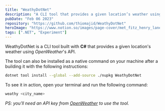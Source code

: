 ```yaml
---
title: "WeathyDotNet"
description: "A CLI tool that provides a given location’s weather using  OpenWeatherMap API"
pubDate: "Feb 06 2023"
repository: "https://github.com/thiomajid/WeathyDotNet"
heroImage: "https://www.notion.so/images/page-cover/met_fitz_henry_lane.jpg"
tags: [".NET", "Experiment"]
---
```


WeathyDotNet is a CLI tool built with **C#** that provides a given location's weather using _OpenWeather_'s API.

The tool can also be installed as a native command on your machine after a building it with the following instructions:

```bash
dotnet tool install --global --add-source ./nupkg WeathyDotNet
```

To see it in action, open your terminal and run the following command:

```bash
weathy <city_name>
```

_PS: you'll need an API key from [OpenWeather](https://openweathermap.org/) to use the tool._
